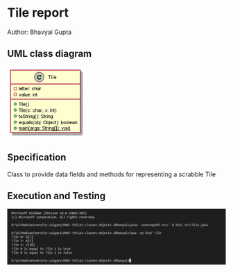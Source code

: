 # Tile report
Author: Bhavyai Gupta


## UML class diagram

![UML Tile Diagram](Tile_UML.png)


## Specification

Class to provide data fields and methods for representing a scrabble Tile


## Execution and Testing

![Tile Execution](Snip_Tile_Run.png)
